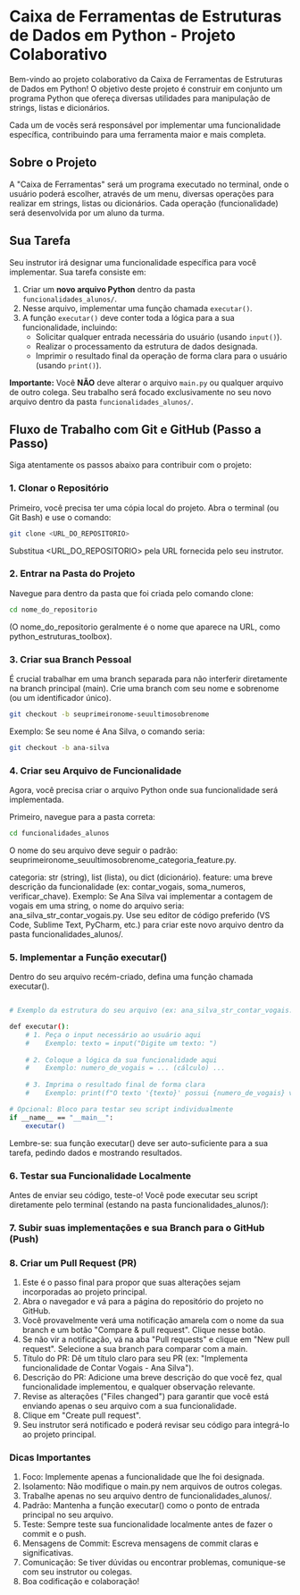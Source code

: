 # Caixa de Ferramentas de Estruturas de Dados em Python - Projeto Colaborativo

Bem-vindo ao projeto colaborativo da Caixa de Ferramentas de Estruturas de Dados em Python! O objetivo deste projeto é construir em conjunto um programa Python que ofereça diversas utilidades para manipulação de strings, listas e dicionários.

Cada um de vocês será responsável por implementar uma funcionalidade específica, contribuindo para uma ferramenta maior e mais completa.

## Sobre o Projeto

A "Caixa de Ferramentas" será um programa executado no terminal, onde o usuário poderá escolher, através de um menu, diversas operações para realizar em strings, listas ou dicionários. Cada operação (funcionalidade) será desenvolvida por um aluno da turma.

## Sua Tarefa

Seu instrutor irá designar uma funcionalidade específica para você implementar. Sua tarefa consiste em:

1.  Criar um **novo arquivo Python** dentro da pasta `funcionalidades_alunos/`.
2.  Nesse arquivo, implementar uma função chamada `executar()`.
3.  A função `executar()` deve conter toda a lógica para a sua funcionalidade, incluindo:
    * Solicitar qualquer entrada necessária do usuário (usando `input()`).
    * Realizar o processamento da estrutura de dados designada.
    * Imprimir o resultado final da operação de forma clara para o usuário (usando `print()`).

**Importante:** Você **NÃO** deve alterar o arquivo `main.py` ou qualquer arquivo de outro colega. Seu trabalho será focado exclusivamente no seu novo arquivo dentro da pasta `funcionalidades_alunos/`.

## Fluxo de Trabalho com Git e GitHub (Passo a Passo)

Siga atentamente os passos abaixo para contribuir com o projeto:

### 1. Clonar o Repositório

Primeiro, você precisa ter uma cópia local do projeto. Abra o terminal (ou Git Bash) e use o comando:

```sh
git clone <URL_DO_REPOSITORIO>
```
Substitua <URL_DO_REPOSITORIO> pela URL fornecida pelo seu instrutor.



### 2. Entrar na Pasta do Projeto
Navegue para dentro da pasta que foi criada pelo comando clone:

```sh
cd nome_do_repositorio
```
(O nome_do_repositorio geralmente é o nome que aparece na URL, como python_estruturas_toolbox).


### 3. Criar sua Branch Pessoal
É crucial trabalhar em uma branch separada para não interferir diretamente na branch principal (main). Crie uma branch com seu nome e sobrenome (ou um identificador único).

```sh
git checkout -b seuprimeironome-seuultimosobrenome
``` 
Exemplo: Se seu nome é Ana Silva, o comando seria:


```sh
git checkout -b ana-silva
```

### 4. Criar seu Arquivo de Funcionalidade
Agora, você precisa criar o arquivo Python onde sua funcionalidade será implementada.

Primeiro, navegue para a pasta correta:

```sh
cd funcionalidades_alunos
```
O nome do seu arquivo deve seguir o padrão: seuprimeironome_seuultimosobrenome_categoria_feature.py.

categoria: str (string), list (lista), ou dict (dicionário).
feature: uma breve descrição da funcionalidade (ex: contar_vogais, soma_numeros, verificar_chave).
Exemplo: Se Ana Silva vai implementar a contagem de vogais em uma string, o nome do arquivo seria: ana_silva_str_contar_vogais.py.
Use seu editor de código preferido (VS Code, Sublime Text, PyCharm, etc.) para criar este novo arquivo dentro da pasta funcionalidades_alunos/.

### 5. Implementar a Função executar()
Dentro do seu arquivo recém-criado, defina uma função chamada executar().

```sh

# Exemplo da estrutura do seu arquivo (ex: ana_silva_str_contar_vogais.py):

def executar():
    # 1. Peça o input necessário ao usuário aqui
    #    Exemplo: texto = input("Digite um texto: ")
    
    # 2. Coloque a lógica da sua funcionalidade aqui
    #    Exemplo: numero_de_vogais = ... (cálculo) ...
    
    # 3. Imprima o resultado final de forma clara
    #    Exemplo: print(f"O texto '{texto}' possui {numero_de_vogais} vogais.")

# Opcional: Bloco para testar seu script individualmente
if __name__ == "__main__":
    executar()

```
Lembre-se: sua função executar() deve ser auto-suficiente para a sua tarefa, pedindo dados e mostrando resultados.

### 6. Testar sua Funcionalidade Localmente
Antes de enviar seu código, teste-o! Você pode executar seu script diretamente pelo terminal (estando na pasta funcionalidades_alunos/):


### 7. Subir suas implementações e sua Branch para o GitHub (Push)


### 8. Criar um Pull Request (PR)

1.  Este é o passo final para propor que suas alterações sejam incorporadas ao projeto principal.
2.  Abra o navegador e vá para a página do repositório do projeto no GitHub.
3.  Você provavelmente verá uma notificação amarela com o nome da sua branch e um botão "Compare & pull request". Clique nesse botão.
4.  Se não vir a notificação, vá na aba "Pull requests" e clique em "New pull request". Selecione a sua branch para comparar com a main.
5.  Título do PR: Dê um título claro para seu PR (ex: "Implementa funcionalidade de Contar Vogais - Ana Silva").
6.  Descrição do PR: Adicione uma breve descrição do que você fez, qual funcionalidade implementou, e qualquer observação relevante.
7.  Revise as alterações ("Files changed") para garantir que você está enviando apenas o seu arquivo com a sua funcionalidade.
8.  Clique em "Create pull request".
9.  Seu instrutor será notificado e poderá revisar seu código para integrá-lo ao projeto principal.

### Dicas Importantes

1.  Foco: Implemente apenas a funcionalidade que lhe foi designada.
2.  Isolamento: Não modifique o main.py nem arquivos de outros colegas. 
3.  Trabalhe apenas no seu arquivo dentro de funcionalidades_alunos/.
4.  Padrão: Mantenha a função executar() como o ponto de entrada principal no seu arquivo.
5.  Teste: Sempre teste sua funcionalidade localmente antes de fazer o commit e o push.
6.  Mensagens de Commit: Escreva mensagens de commit claras e significativas.
7.  Comunicação: Se tiver dúvidas ou encontrar problemas, comunique-se com seu instrutor ou colegas.
8.  Boa codificação e colaboração!
